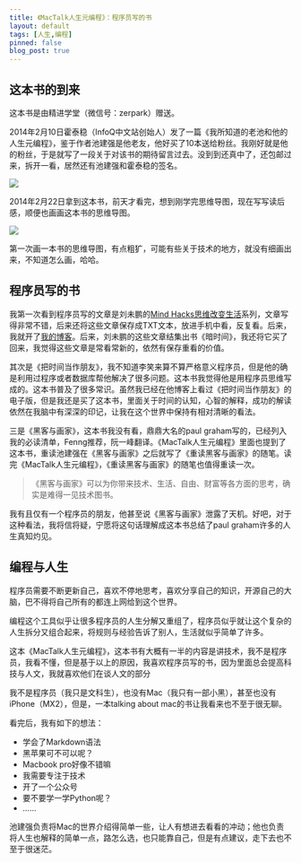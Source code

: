 ```yaml
---
title: 《MacTalk人生元编程》：程序员写的书
layout: default
tags: [人生,编程]
pinned: false
blog_post: true
---
```



## 这本书的到来

这本书是由精进学堂（微信号：zerpark）赠送。

2014年2月10日霍泰稳（InfoQ中文站创始人）发了一篇《我所知道的老池和他的人生元编程》，鉴于作者池建强是他老友，他好买了10本送给粉丝。我刚好就是他的粉丝，于是就写了一段关于对该书的期待留言过去。没到到还真中了，还包邮过来，拆开一看，居然还有池建强和霍泰稳的签名。

![](http://openmindclub.qiniudn.com/omtMacTalkBook01jpg)

2014年2月22日拿到这本书，前天才看完，想到刚学完思维导图，现在写写读后感，顺便也画画这本书的思维导图。

![](http://openmindclub.qiniudn.com/omt/MacTalkMindMap.jpg)

第一次画一本书的思维导图，有点粗犷，可能有些关于技术的地方，就没有细画出来，不知道怎么画，哈哈。

## 程序员写的书

我第一次看到程序员写的文章是刘未鹏的[Mind Hacks思维改变生活](http://mindhacks.cn/topics/mind/)系列，文章写得非常不错，后来还将这些文章保存成TXT文本，放进手机中看，反复看。后来，我就开了[我的博客](http://blog.sina.com.cn/cnfeat)。后来，刘未鹏的这些文章结集出书《暗时间》，我还将它买了回来，我觉得这些文章是常看常新的，依然有保存重看的价值。

其次是《把时间当作朋友》，我不知道李笑来算不算严格意义程序员，但是他的确是利用过程序或者数据库帮他解决了很多问题。这本书我觉得他是用程序员思维写成的。这本书普及了很多常识。虽然我已经在他博客上看过《把时间当作朋友》的电子版，但是我还是买了这本书，里面关于时间的认知，心智的解释，成功的解读依然在我脑中有深深的印记，让我在这个世界中保持有相对清晰的看法。

三是《黑客与画家》，这本书我没有看，鼎鼎大名的paul graham写的，已经列入我的必读清单，Fenng推荐，阮一峰翻译。《MacTalk人生元编程》里面也提到了这本书，重读池建强在《黑客与画家》之后就写了《重读黑客与画家》的随笔。读完《MacTalk人生元编程》，《重读黑客与画家》的随笔也值得重读一次。

>《黑客与画家》可以为你带来技术、生活、自由、财富等各方面的思考，确实是难得一见技术图书。

我有且仅有一个程序员的朋友，他甚至说《黑客与画家》泄露了天机。好吧，对于这种看法，我将信将疑，宁愿将这句话理解成这本书总结了paul graham许多的人生真知灼见。

## 编程与人生

程序员需要不断更新自己，喜欢不停地思考，喜欢分享自己的知识，开源自己的大脑，巴不得将自己所有的都连上网给到这个世界。

编程这个工具似乎让很多程序员的人生分解又重组了，程序员似乎就让这个复杂的人生拆分又组合起来，将规则与经验告诉了别人，生活就似乎简单了许多。

这本《MacTalk人生元编程》，这本书有大概有一半的内容是讲技术，我不是程序员，我看不懂，但是基于以上的原因，我喜欢程序员写的书，因为里面总会提高科技与人文，我就喜欢他们在谈人文的部分

我不是程序员（我只是文科生），也没有Mac（我只有一部小黑），甚至也没有iPhone（MX2），但是，一本talking about mac的书让我看来也不至于很无聊。

看完后，我有如下的想法：

- 学会了Markdown语法
- 黑苹果可不可以呢？
- Macbook pro好像不错嘛
- 我需要专注于技术
- 开了一个公众号
- 要不要学一学Python呢？
- ……

池建强负责将Mac的世界介绍得简单一些，让人有想进去看看的冲动；他也负责将人生也解释的简单一点，路怎么选，也只能靠自己，但是有点建议，走下去也不至于很迷茫。



